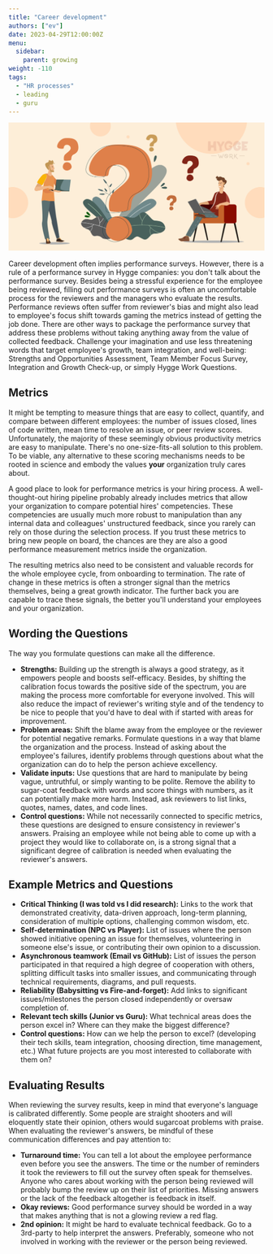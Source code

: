 ```yaml
---
title: "Career development"
authors: ["ev"]
date: 2023-04-29T12:00:00Z
menu:
  sidebar:
    parent: growing
weight: -110
tags:
  - "HR processes"
  - leading
  - guru
---
```


![career-development](/img/growing/career-development.png)

Career development often implies performance surveys. However, there is a rule of a performance survey in Hygge companies: you don't talk about the performance survey. Besides being a stressful experience for the employee being reviewed, filling out performance surveys is often an uncomfortable process for the reviewers and the managers who evaluate the results. Performance reviews often suffer from reviewer's bias and might also lead to employee's focus shift towards gaming the metrics instead of getting the job done. There are other ways to package the performance survey that address these problems without taking anything away from the value of collected feedback. Challenge your imagination and use less threatening words that target employee's growth, team integration, and well-being: Strengths and Opportunities Assessment, Team Member Focus Survey, Integration and Growth Check-up, or simply Hygge Work Questions.

## Metrics

It might be tempting to measure things that are easy to collect, quantify, and compare between different employees: the number of issues closed, lines of code written, mean time to resolve an issue, or peer review scores. Unfortunately, the majority of these seemingly obvious productivity metrics are easy to manipulate. There's no one-size-fits-all solution to this problem. To be viable, any alternative to these scoring mechanisms needs to be rooted in science and embody the values **your** organization truly cares about.

A good place to look for performance metrics is your hiring process. A well-thought-out hiring pipeline probably already includes metrics that allow your organization to compare potential hires' competencies. These competencies are usually much more robust to manipulation than any internal data and colleagues' unstructured feedback, since you rarely can rely on those during the selection process. If you trust these metrics to bring new people on board, the chances are they are also a good performance measurement metrics inside the organization.

The resulting metrics also need to be consistent and valuable records for the whole employee cycle, from onboarding to termination. The rate of change in these metrics is often a stronger signal than the metrics themselves, being a great growth indicator. The further back you are capable to trace these signals, the better you'll understand your employees and your organization.

## Wording the Questions

The way you formulate questions can make all the difference.

- **Strengths:** Building up the strength is always a good strategy, as it empowers people and boosts self-efficacy. Besides, by shifting the calibration focus towards the positive side of the spectrum, you are making the process more comfortable for everyone involved. This will also reduce the impact of reviewer's writing style and of the tendency to be nice to people that you'd have to deal with if started with areas for improvement.
- **Problem areas:** Shift the blame away from the employee or the reviewer for potential negative remarks. Formulate questions in a way that blame the organization and the process. Instead of asking about the employee's failures, identify problems through questions about what the organization can do to help the person achieve excellency.
- **Validate inputs:** Use questions that are hard to manipulate by being vague, untruthful, or simply wanting to be polite. Remove the ability to sugar-coat feedback with words and score things with numbers, as it can potentially make more harm. Instead, ask reviewers to list links, quotes, names, dates, and code lines.
- **Control questions:** While not necessarily connected to specific metrics, these questions are designed to ensure consistency in reviewer's answers. Praising an employee while not being able to come up with a project they would like to collaborate on, is a strong signal that a significant degree of calibration is needed when evaluating the reviewer's answers.

## Example Metrics and Questions

- **Critical Thinking (I was told vs I did research):** Links to the work that demonstrated creativity, data-driven approach, long-term planning, consideration of multiple options, challenging common wisdom, etc.
- **Self-determination (NPC vs Player):** List of issues where the person showed initiative opening an issue for themselves, volunteering in someone else's issue, or contributing their own opinion to a discussion.
- **Asynchronous teamwork (Email vs GitHub):** List of issues the person participated in that required a high degree of cooperation with others, splitting difficult tasks into smaller issues, and communicating through technical requirements, diagrams, and pull requests.
- **Reliability (Babysitting vs Fire-and-forget):** Add links to significant issues/milestones the person closed independently or oversaw completion of.
- **Relevant tech skills (Junior vs Guru):** What technical areas does the person excel in? Where can they make the biggest difference?
- **Control questions:** How can we help the person to excel? (developing their tech skills, team integration, choosing direction, time management, etc.) What future projects are you most interested to collaborate with them on?

## Evaluating Results

When reviewing the survey results, keep in mind that everyone's language is calibrated differently. Some people are straight shooters and will eloquently state their opinion, others would sugarcoat problems with praise. When evaluating the reviewer's answers, be mindful of these communication differences and pay attention to:

- **Turnaround time:** You can tell a lot about the employee performance even before you see the answers. The time or the number of reminders it took the reviewers to fill out the survey often speak for themselves. Anyone who cares about working with the person being reviewed will probably bump the review up on their list of priorities. Missing answers or the lack of the feedback altogether is feedback in itself.
- **Okay reviews:** Good performance survey should be worded in a way that makes anything that is not a glowing review a red flag.
- **2nd opinion:** It might be hard to evaluate technical feedback. Go to a 3rd-party to help interpret the answers. Preferably, someone who not involved in working with the reviewer or the person being reviewed.
